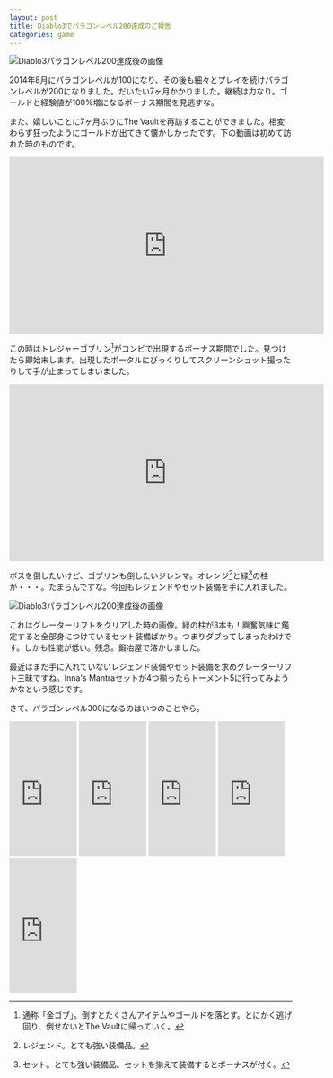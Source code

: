 ```yaml
---
layout: post
title: Diablo3でパラゴンレベル200達成のご報告
categories: game
---
```

![Diablo3パラゴンレベル200達成後の画像](/images/diablo3_paragon_lv_200_1.jpg)

2014年8月にパラゴンレベルが100になり、その後も細々とプレイを続けパラゴンレベルが200になりました。だいたい7ヶ月かかりました。継続は力なり。ゴールドと経験値が100%増になるボーナス期間を見逃すな。

また、嬉しいことに7ヶ月ぶりにThe Vaultを再訪することができました。相変わらず狂ったようにゴールドが出てきて懐かしかったです。下の動画は初めて訪れた時のものです。

<div class="videoplayer">
<iframe width="560" height="315" src="https://www.youtube.com/embed/MqAiSmO9avI" frameborder="0" allowfullscreen></iframe>
</div>

この時はトレジャーゴブリン[^kingobu]がコンビで出現するボーナス期間でした。見つけたら即始末します。出現したポータルにびっくりしてスクリーンショット撮ったりして手が止まってしまいました。

<div class="videoplayer">
<iframe width="560" height="315" src="https://www.youtube.com/embed/NCljZnSQXFQ" frameborder="0" allowfullscreen></iframe>
</div>

ボスを倒したいけど、ゴブリンも倒したいジレンマ。オレンジ[^legend]と緑[^set]の柱が・・・。たまらんですな。今回もレジェンドやセット装備を手に入れました。

![Diablo3パラゴンレベル200達成後の画像](/images/diablo3_paragon_lv_200_2.jpg)

これはグレーターリフトをクリアした時の画像。緑の柱が3本も！興奮気味に鑑定すると全部身につけているセット装備ばかり。つまりダブってしまったわけです。しかも性能が低い。残念。鍛冶屋で溶かしました。

最近はまだ手に入れていないレジェンド装備やセット装備を求めグレーターリフト三昧ですね。Inna's Mantraセットが4つ揃ったらトーメント5に行ってみようかなという感じです。

さて、パラゴンレベル300になるのはいつのことやら。

<iframe src="http://rcm-fe.amazon-adsystem.com/e/cm?lt1=_blank&bc1=000000&IS2=1&bg1=FFFFFF&fc1=000000&lc1=0000FF&t=count_0-22&o=9&p=8&l=as4&m=amazon&f=ifr&ref=ss_til&asins=B00178630A" style="width:120px;height:240px;" scrolling="no" marginwidth="0" marginheight="0" frameborder="0"></iframe>
<iframe src="http://rcm-fe.amazon-adsystem.com/e/cm?lt1=_blank&bc1=000000&IS2=1&bg1=FFFFFF&fc1=000000&lc1=0000FF&t=count_0-22&o=9&p=8&l=as4&m=amazon&f=ifr&ref=ss_til&asins=B00FENJVOE" style="width:120px;height:240px;" scrolling="no" marginwidth="0" marginheight="0" frameborder="0"></iframe>
<iframe src="http://rcm-fe.amazon-adsystem.com/e/cm?lt1=_blank&bc1=000000&IS2=1&bg1=FFFFFF&fc1=000000&lc1=0000FF&t=count_0-22&o=9&p=8&l=as4&m=amazon&f=ifr&ref=ss_til&asins=B00HEUNOYS" style="width:120px;height:240px;" scrolling="no" marginwidth="0" marginheight="0" frameborder="0"></iframe>
<iframe src="http://rcm-fe.amazon-adsystem.com/e/cm?lt1=_blank&bc1=000000&IS2=1&bg1=FFFFFF&fc1=000000&lc1=0000FF&t=count_0-22&o=9&p=8&l=as4&m=amazon&f=ifr&ref=ss_til&asins=B00KLXU8TO" style="width:120px;height:240px;" scrolling="no" marginwidth="0" marginheight="0" frameborder="0"></iframe>
<iframe src="http://rcm-fe.amazon-adsystem.com/e/cm?lt1=_blank&bc1=000000&IS2=1&bg1=FFFFFF&fc1=000000&lc1=0000FF&t=count_0-22&o=9&p=8&l=as4&m=amazon&f=ifr&ref=ss_til&asins=B00KLXU8WG" style="width:120px;height:240px;" scrolling="no" marginwidth="0" marginheight="0" frameborder="0"></iframe>

[^kingobu]: 通称「金ゴブ」。倒すとたくさんアイテムやゴールドを落とす。とにかく逃げ回り、倒せないとThe Vaultに帰っていく。
[^legend]: レジェンド。とても強い装備品。
[^set]: セット。とても強い装備品。セットを揃えて装備するとボーナスが付く。

